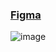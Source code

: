 ### [Figma](https://www.figma.com/design/Of6wYfe0uMOAXR9OpvOYfz/gdsc-fe-project?node-id=0-1&t=DUHl1JzZF7OLqhK8-1)
![image](https://github.com/user-attachments/assets/18177760-3200-49b9-bc76-de66ddae3efd)
